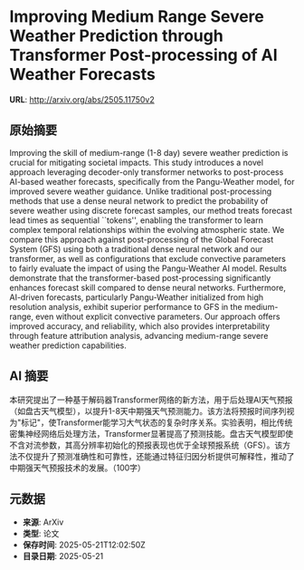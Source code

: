 # Improving Medium Range Severe Weather Prediction through Transformer Post-processing of AI Weather Forecasts

**URL**: http://arxiv.org/abs/2505.11750v2

## 原始摘要

Improving the skill of medium-range (1-8 day) severe weather prediction is
crucial for mitigating societal impacts. This study introduces a novel approach
leveraging decoder-only transformer networks to post-process AI-based weather
forecasts, specifically from the Pangu-Weather model, for improved severe
weather guidance. Unlike traditional post-processing methods that use a dense
neural network to predict the probability of severe weather using discrete
forecast samples, our method treats forecast lead times as sequential
``tokens'', enabling the transformer to learn complex temporal relationships
within the evolving atmospheric state. We compare this approach against
post-processing of the Global Forecast System (GFS) using both a traditional
dense neural network and our transformer, as well as configurations that
exclude convective parameters to fairly evaluate the impact of using the
Pangu-Weather AI model. Results demonstrate that the transformer-based
post-processing significantly enhances forecast skill compared to dense neural
networks. Furthermore, AI-driven forecasts, particularly Pangu-Weather
initialized from high resolution analysis, exhibit superior performance to GFS
in the medium-range, even without explicit convective parameters. Our approach
offers improved accuracy, and reliability, which also provides interpretability
through feature attribution analysis, advancing medium-range severe weather
prediction capabilities.


## AI 摘要

本研究提出了一种基于解码器Transformer网络的新方法，用于后处理AI天气预报（如盘古天气模型），以提升1-8天中期强天气预测能力。该方法将预报时间序列视为"标记"，使Transformer能学习大气状态的复杂时序关系。实验表明，相比传统密集神经网络后处理方法，Transformer显著提高了预测技能。盘古天气模型即使不含对流参数，其高分辨率初始化的预报表现也优于全球预报系统（GFS）。该方法不仅提升了预测准确性和可靠性，还能通过特征归因分析提供可解释性，推动了中期强天气预报技术的发展。（100字）

## 元数据

- **来源**: ArXiv
- **类型**: 论文
- **保存时间**: 2025-05-21T12:02:50Z
- **目录日期**: 2025-05-21
